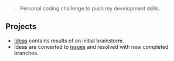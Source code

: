 > Personal coding challenge to push my development skills.

## Projects

- [Ideas](https://github.com/gorango/daily-hacks/projects/1) contains results of an initial brainstorm.
- Ideas are converted to [issues](https://github.com/gorango/daily-hacks/issues) and resolved with new completed branches.
